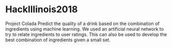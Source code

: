# HackIllinois2018
Project Colada
Predict the quality of a drink based on the combination of ingredients using machine learning.
We used an artificial neural network to try to relate ingredients to user ratings.
This can also be used to develop the best combination of ingredients given a small set.
